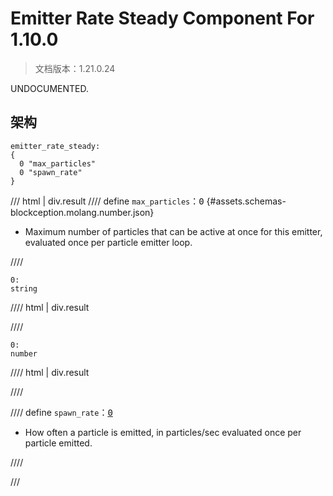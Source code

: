 # Emitter Rate Steady Component For 1.10.0

> 文档版本：1.21.0.24

UNDOCUMENTED.

## 架构

```mcschema
emitter_rate_steady:
{
  0 "max_particles"
  0 "spawn_rate"
}

```

/// html | div.result
//// define
`max_particles`：<samp>0</samp> {#assets.schemas-blockception.molang.number.json}

- Maximum number of particles that can be active at once for this emitter, evaluated once per particle emitter loop.


////

```mcschema
0:
string

```

//// html | div.result

////


```mcschema
0:
number

```

//// html | div.result

////




//// define
`spawn_rate`：<samp>[0](#assets.schemas-blockception.molang.number.json)</samp>

- How often a particle is emitted, in particles/sec evaluated once per particle emitted.


////


///

